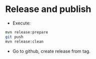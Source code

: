 # Release and publish

* Execute:
```bash
mvn release:prepare
git push
mvn release:clean
```

* Go to github, create release from tag.


